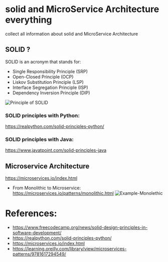 # solid and MicroService Architecture everything
collect all information about solid and MicroService Architecture

## SOLID ?
SOLID is an acronym that stands for:

- Single Responsibility Principle (SRP)
- Open-Closed Principle (OCP)
- Liskov Substitution Principle (LSP)
- Interface Segregation Principle (ISP)
- Dependency Inversion Principle (DIP)

![Principle of SOLID](https://media.licdn.com/dms/image/D5622AQHkU3MTClQMOw/feedshare-shrink_2048_1536/0/1689848364234?e=1692835200&v=beta&t=Eke9rylSO7DRA9zgsjhRkVP6Qzm6VjrwCwIMYiGXPoo)

### SOLID principles with Python:
https://realpython.com/solid-principles-python/

### SOLID principles with Java:
https://www.javatpoint.com/solid-principles-java

## Microservice Architecture
https://microservices.io/index.html
- From Monolithic to Microservice:
https://microservices.io/patterns/monolithic.html
![Example-Monolethic](https://microservices.io/i/DecomposingApplications.011.jpg)

# References:
- https://www.freecodecamp.org/news/solid-design-principles-in-software-development/
- https://realpython.com/solid-principles-python/
- https://microservices.io/index.html
- https://learning.oreilly.com/library/view/microservices-patterns/9781617294549/
